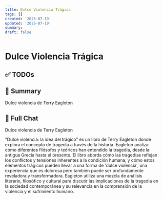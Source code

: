 ```yaml
---
title: Dulce Violencia Trágica
tags: []
created: '2025-07-19'
updated: '2025-07-19'
summary:
draft: false
---
```


# Dulce Violencia Trágica

## ✅ TODOs


## 📌 Summary
Dulce violencia de Terry Eagleton

## 🧠 Full Chat


Dulce violencia de Terry Eagleton



"Dulce violencia: la idea del trágico" es un libro de Terry Eagleton donde explora el concepto de tragedia a través de la historia. Eagleton analiza cómo diferentes filósofos y teóricos han entendido la tragedia, desde la antigua Grecia hasta el presente. El libro aborda cómo las tragedias reflejan los conflictos y tensiones inherentes a la condición humana, y cómo estos elementos trágicos pueden llevar a una forma de 'dulce violencia', una experiencia que es dolorosa pero también puede ser profundamente reveladora y transformadora. Eagleton utiliza una mezcla de análisis literario, filosófico y cultural para discutir las implicaciones de la tragedia en la sociedad contemporánea y su relevancia en la comprensión de la violencia y el sufrimiento humano.